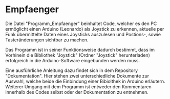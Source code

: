 # Empfaenger

Die Datei "Programm_Empfaenger" beinhaltet Code, welcher es den PC ermöglicht einen Arduino (Leonardo) als Joystick zu erkennen, aktuelle per Funk übermittelte Daten 
eines Joysticks auszulesen und Postions-, sowie Tasteränderungen sichtbar zu machen. 

Das Programm ist in seiner Funktionsweise dadurch bestimmt, dass im Vorhinein die Bibliothek "Joystick" (Ordner "Joystick" herunterladen)
erfolgreich in die Arduino-Software eingebunden werden muss. 

Eine ausführliche Anleitung dazu findet sich in dem Repository "Dokumentation".
Hier stehen zwei unterschiedliche Dokumente zur Auswahl, welche beide die Einbindung einer Bibiolthek in Arduino erläutern.
Weiterer Umgang mit dem Programm ist entweder den Kommentaren innerhalb des Codes selbst oder der Dokumentation zu entnehmen.
